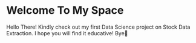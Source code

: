 # Welcome To My Space
Hello There!
Kindly check out my first Data Science project on Stock Data Extraction.
I hope you will find it educative!
Bye👋

